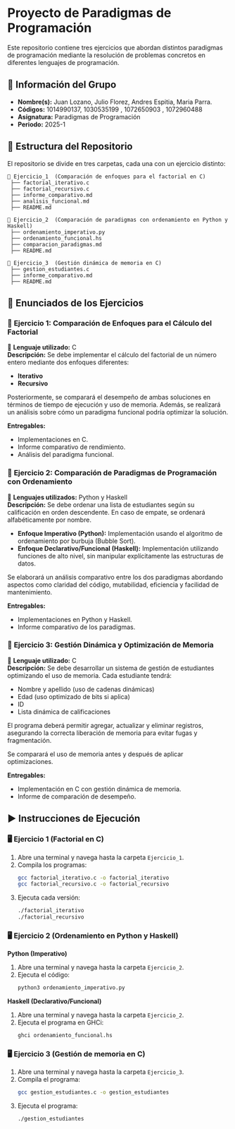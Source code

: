 #  Proyecto de Paradigmas de Programación

Este repositorio contiene tres ejercicios que abordan distintos paradigmas de programación mediante la resolución de problemas concretos en diferentes lenguajes de programación.

## 👥 Información del Grupo
- **Nombre(s):** Juan Lozano, Julio Florez, Andres Espitia, Maria Parra.
- **Códigos:** 1014990137, 1030535199 , 1072650903 , 1072960488
- **Asignatura:** Paradigmas de Programación
- **Periodo:** 2025-1

## 📂 Estructura del Repositorio
El repositorio se divide en tres carpetas, cada una con un ejercicio distinto:

```
📂 Ejercicio_1  (Comparación de enfoques para el factorial en C)
 ├── factorial_iterativo.c
 ├── factorial_recursivo.c
 ├── informe_comparativo.md
 ├── analisis_funcional.md
 ├── README.md

📂 Ejercicio_2  (Comparación de paradigmas con ordenamiento en Python y Haskell)
 ├── ordenamiento_imperativo.py
 ├── ordenamiento_funcional.hs
 ├── comparacion_paradigmas.md
 ├── README.md

📂 Ejercicio_3  (Gestión dinámica de memoria en C)
 ├── gestion_estudiantes.c
 ├── informe_comparativo.md
 ├── README.md
```

## 📌 Enunciados de los Ejercicios

### 📝 **Ejercicio 1: Comparación de Enfoques para el Cálculo del Factorial**
📍 **Lenguaje utilizado:** C  
**Descripción:** Se debe implementar el cálculo del factorial de un número entero mediante dos enfoques diferentes:
- **Iterativo**
- **Recursivo**

Posteriormente, se comparará el desempeño de ambas soluciones en términos de tiempo de ejecución y uso de memoria. Además, se realizará un análisis sobre cómo un paradigma funcional podría optimizar la solución.

**Entregables:**
- Implementaciones en C.
- Informe comparativo de rendimiento.
- Análisis del paradigma funcional.

### 📝 **Ejercicio 2: Comparación de Paradigmas de Programación con Ordenamiento**
📍 **Lenguajes utilizados:** Python y Haskell  
**Descripción:** Se debe ordenar una lista de estudiantes según su calificación en orden descendente. En caso de empate, se ordenará alfabéticamente por nombre.

- **Enfoque Imperativo (Python):** Implementación usando el algoritmo de ordenamiento por burbuja (Bubble Sort).
- **Enfoque Declarativo/Funcional (Haskell):** Implementación utilizando funciones de alto nivel, sin manipular explícitamente las estructuras de datos.

Se elaborará un análisis comparativo entre los dos paradigmas abordando aspectos como claridad del código, mutabilidad, eficiencia y facilidad de mantenimiento.

**Entregables:**
- Implementaciones en Python y Haskell.
- Informe comparativo de los paradigmas.

### 📝 **Ejercicio 3: Gestión Dinámica y Optimización de Memoria**
📍 **Lenguaje utilizado:** C  
**Descripción:** Se debe desarrollar un sistema de gestión de estudiantes optimizando el uso de memoria. Cada estudiante tendrá:
- Nombre y apellido (uso de cadenas dinámicas)
- Edad (uso optimizado de bits si aplica)
- ID
- Lista dinámica de calificaciones

El programa deberá permitir agregar, actualizar y eliminar registros, asegurando la correcta liberación de memoria para evitar fugas y fragmentación.

Se comparará el uso de memoria antes y después de aplicar optimizaciones.

**Entregables:**
- Implementación en C con gestión dinámica de memoria.
- Informe de comparación de desempeño.

## ▶️ **Instrucciones de Ejecución**

### 🖥️ **Ejercicio 1 (Factorial en C)**
1. Abre una terminal y navega hasta la carpeta `Ejercicio_1`.
2. Compila los programas:
   ```bash
   gcc factorial_iterativo.c -o factorial_iterativo
   gcc factorial_recursivo.c -o factorial_recursivo
   ```
3. Ejecuta cada versión:
   ```bash
   ./factorial_iterativo
   ./factorial_recursivo
   ```

### 🖥️ **Ejercicio 2 (Ordenamiento en Python y Haskell)**
**Python (Imperativo)**
1. Abre una terminal y navega hasta la carpeta `Ejercicio_2`.
2. Ejecuta el código:
   ```bash
   python3 ordenamiento_imperativo.py
   ```

**Haskell (Declarativo/Funcional)**
1. Abre una terminal y navega hasta la carpeta `Ejercicio_2`.
2. Ejecuta el programa en GHCi:
   ```bash
   ghci ordenamiento_funcional.hs
   ```

### 🖥️ **Ejercicio 3 (Gestión de memoria en C)**
1. Abre una terminal y navega hasta la carpeta `Ejercicio_3`.
2. Compila el programa:
   ```bash
   gcc gestion_estudiantes.c -o gestion_estudiantes
   ```
3. Ejecuta el programa:
   ```bash
   ./gestion_estudiantes
   ```
